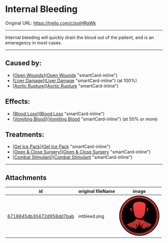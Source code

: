 # Internal Bleeding

Original URL: https://trello.com/c/soiHRqWk

---

Internal bleeding will quickly drain the blood out of the patient, and is an emeregency in most cases.

---

## Caused by:

- [[Open Wounds](../Any%20bodypart/Open%20Wounds.md)]([Open Wounds](../Any%20bodypart/Open%20Wounds.md) "smartCard-inline")
- [[Liver Damage](Liver%20Damage.md)]([Liver Damage](Liver%20Damage.md) "smartCard-inline") (at 100%)
- [[Aortic Rupture](Aortic%20Rupture.md)]([Aortic Rupture](Aortic%20Rupture.md) "smartCard-inline")

## Effects:

- [[Blood Loss](../Blood/Blood%20Loss.md)]([Blood Loss](../Blood/Blood%20Loss.md) "smartCard-inline")
- [[Vomiting Blood](../Symptoms/Vomiting%20Blood.md)]([Vomiting Blood](../Symptoms/Vomiting%20Blood.md) "smartCard-inline") (at 50% or more)

## Treatments:

- [[Gel Ice Pack](../Items/Gel%20Ice%20Pack.md)]([Gel Ice Pack](../Items/Gel%20Ice%20Pack.md) "smartCard-inline")
- [[Open & Close Surgery](../Procedures/Open%20&%20Close%20Surgery.md)]([Open & Close Surgery](../Procedures/Open%20&%20Close%20Surgery.md) "smartCard-inline")
- [[Combat Stimulant](../Items/Combat%20Stimulant.md)]([Combat Stimulant](../Items/Combat%20Stimulant.md) "smartCard-inline")

---

## Attachments

id | original fileName | image
---|---|---
[6718845db30472d958dd7bab](./Internal%20Bleeding%20-%20Attachments/6718845db30472d958dd7bab.png) | intbleed.png | ![intbleed.png\|200](./Internal%20Bleeding%20-%20Attachments/6718845db30472d958dd7bab.png)